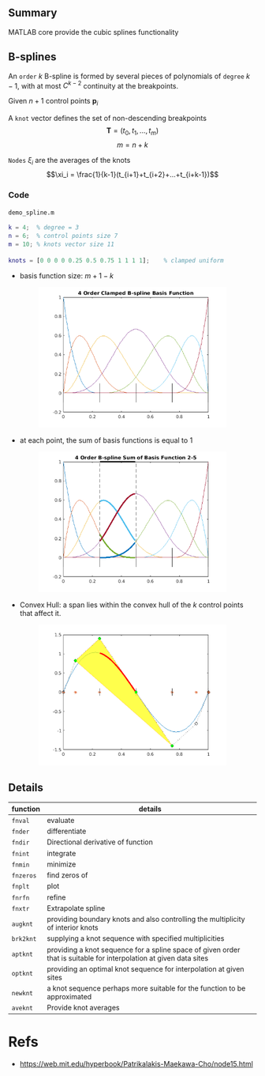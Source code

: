 ## Summary
MATLAB core provide the cubic splines functionality

## B-splines
An `order` $k$ B-spline is formed by several pieces of polynomials of `degree`  $k-1$, with at most $C^{k-2}$ continuity at the breakpoints.

Given $n+1$ control points $\mathbf{p}_i$

A `knot` vector defines the set of non-descending breakpoints
$$\mathbf{T}=(t_0,t_1,...,t_m)$$
$$m=n+k$$

`Nodes` $\xi_i$ are the averages of the knots
$$\xi_i = \frac{1}{k-1}(t_{i+1}+t_{i+2}+...+t_{i+k-1})$$

### Code

`demo_spline.m`

```m
k = 4;  % degree = 3
n = 6;  % control points size 7
m = 10; % knots vector size 11

knots = [0 0 0 0 0.25 0.5 0.75 1 1 1 1];    % clamped uniform
```

- basis function size: $m+1-k$
<p align="center">
    <img width="380" src="img/bspline_basis.png">
</p>

- at each point, the sum of basis functions is equal to 1
<p align="center">
    <img width="380" src="img/bspline_basis_weight.png">
</p>

- Convex Hull: a span lies within the convex hull of the $k$ control points that affect it.
<p align="center">
    <img width="380" src="img/bspline_convex_hull.png">
</p>

## Details

|function | details|
|--|--|
|`fnval`  |evaluate|
|`fnder`  |differentiate|
|`fndir`  |Directional derivative of function|
|`fnint`  |integrate|
|`fnmin`  |minimize|
|`fnzeros`|find zeros of|
|`fnplt`  |plot|
|`fnrfn`  |refine|
|`fnxtr`  |Extrapolate spline|
|`augknt` | providing boundary knots and also controlling the multiplicity of interior knots|
|`brk2knt`| supplying a knot sequence with specified multiplicities|
|`aptknt` | providing a knot sequence for a spline space of given order that is suitable for interpolation at given data sites|
|`optknt` | providing an optimal knot sequence for interpolation at given sites|
|`newknt` | a knot sequence perhaps more suitable for the function to be approximated|
|`aveknt` | Provide knot averages|


# Refs
- https://web.mit.edu/hyperbook/Patrikalakis-Maekawa-Cho/node15.html